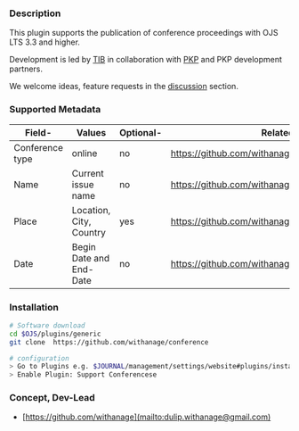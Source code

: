 ### Description

This plugin supports the publication of conference proceedings with OJS LTS 3.3 and higher.

Development is led by [TIB](https://tib.eu) in collaboration with [PKP](https://pkp.sfu.ca) and PKP development partners.

We welcome ideas, feature requests in the [discussion](https://github.com/withanage/conference/discussions/) section.


### Supported Metadata
| Field-          | Values                  | Optional- | Related                                          | Version |
|-----------------|-------------------------|-----------|--------------------------------------------------|----|
| Conference type | online                  | no        | https://github.com/withanage/conference/issues/5 | 3.3    |
|  Name | Current issue name      | no        | https://github.com/withanage/conference/issues/2 | 3.3    |
| Place           | Location, City, Country | yes       | https://github.com/withanage/conference/issues/3 | 3.3 |
| Date            | Begin Date and End-Date | no        | https://github.com/withanage/conference/issues/4 | 3.3- |



### Installation

```bash
# Software download
cd $OJS/plugins/generic
git clone  https://github.com/withanage/conference

# configuration
> Go to Plugins e.g. $JOURNAL/management/settings/website#plugins/installedPlugins
> Enable Plugin: Support Conferencese

```


### Concept, Dev-Lead

- [https://github.com/withanage](mailto:dulip.withanage@gmail.com)







